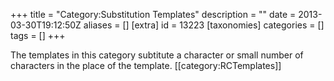 +++
title = "Category:Substitution Templates"
description = ""
date = 2013-03-30T19:12:50Z
aliases = []
[extra]
id = 13223
[taxonomies]
categories = []
tags = []
+++

The templates in this category subtitute a character or small number of characters in the place of the template.
[[category:RCTemplates]]
